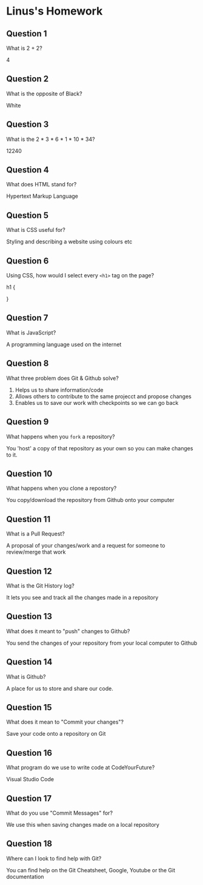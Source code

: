 # Linus's Homework

## Question 1

What is 2 + 2?

4

## Question 2

What is the opposite of Black?

White

## Question 3

What is the  2 * 3 * 6 * 1 * 10 * 34?

12240

## Question 4 

What does HTML stand for?

Hypertext Markup Language

## Question 5

What is CSS useful for?

Styling and describing a website using colours etc

## Question 6

Using CSS, how would I select every `<h1>` tag on the page?


h1 {

}


## Question 7

What is JavaScript?

A programming language used on the internet

## Question 8

What three problem does Git & Github solve?

1. Helps us to share information/code
2. Allows others to contribute to the same projecct and propose changes
3. Enables us to save our work with checkpoints so we can go back
## Question 9

What happens when you `fork` a repository?

You 'host' a copy of that repository as your own so you can make changes to it.

## Question 10 

What happens when you clone a repostory?

You copy/download the repository from Github onto your computer

## Question 11

What is a Pull Request?

A proposal of your changes/work and a request for someone to review/merge that work

## Question 12

What is the Git History log?

It lets you see and track all the changes made in a repository

## Question 13

What does it meant to "push" changes to Github?

You send the changes of your repository from your local computer to Github

## Question 14

What is Github?

A place for us to store and share our code.

## Question 15

What does it mean to "Commit your changes"?

Save your code onto a repository on Git

## Question 16

What program do we use to write code at CodeYourFuture?

Visual Studio Code

## Question 17

What do you use "Commit Messages" for?

We use this when saving changes made on a local repository 

## Question 18

Where can I look to find help with Git?

You can find help on the Git Cheatsheet, Google, Youtube or the Git documentation
